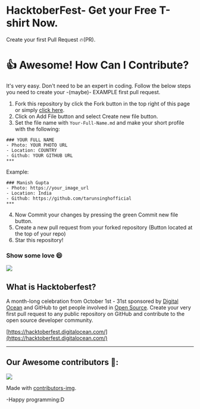 # HacktoberFest- Get your Free T-shirt Now.

Create your first Pull Request 🔥(PR).

# 👍 Awesome! How Can I Contribute? 
It's very easy. Don't need to be an expert in coding. Follow the below steps you need to create your -(maybe)- EXAMPLE first pull request.
1. Fork this repository by click the Fork button in the top right of this page or simply [click here](https://github.com/tarunsinghofficial/HacktoberFest/fork).
2. Click on Add File button and select Create new file button.
3. Set the file name with `Your-Full-Name.md` and make your short profile with the following:
```
### YOUR FULL NAME
- Photo: YOUR PHOTO URL
- Location: COUNTRY
- Github: YOUR GITHUB URL
***
```
Example:

```
### Manish Gupta
- Photo: https://your_image_url
- Location: India
- Github: https://github.com/tarunsinghofficial
***
```
4. Now Commit your changes by pressing the green Commit new file button.
5. Create a new pull request from your forked repository (Button located at the top of your repo)
8. Star this repository!

### Show some love 😄 
<a href="https://github.com/manishguptaofficial" aria-label="Follow @manishguptaofficial on GitHub"><img  src="https://img.shields.io/badge/Follow👉-@tarunsinghofficial-green?style=for-the-badge"  />
</a>
<br>
## What is Hacktoberfest?
A month-long celebration from October 1st - 31st sponsored by [Digital Ocean](https://hacktoberfest.digitalocean.com/) and GitHub to get people involved in [Open Source](https://github.com/open-source). Create your very first pull request to any public repository on GitHub and contribute to the open source developer community.

[https://hacktoberfest.digitalocean.com/](https://hacktoberfest.digitalocean.com/)

***

## Our Awesome contributors 🤩:
<a href="https://github.com/manishguptaofficial/HacktoberFest/graphs/contributors">
  <img src="https://contributors-img.web.app/image?repo=manishguptaofficial/HacktoberFest" />
</a>

Made with [contributors-img](https://contributors-img.web.app).

-Happy programming:D
